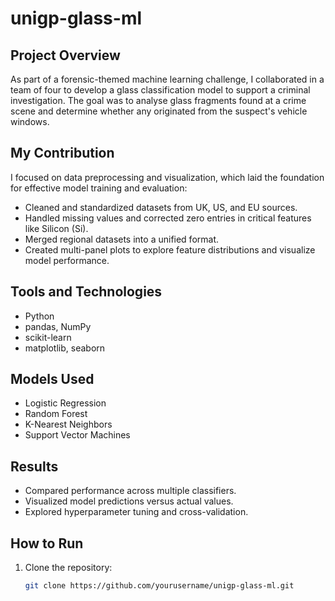 # unigp-glass-ml

## Project Overview
As part of a forensic-themed machine learning challenge, I collaborated in a team of four to develop a glass classification model to support a criminal investigation. The goal was to analyse glass fragments found at a crime scene and determine whether any originated from the suspect's vehicle windows.

## My Contribution
I focused on data preprocessing and visualization, which laid the foundation for effective model training and evaluation:
- Cleaned and standardized datasets from UK, US, and EU sources.
- Handled missing values and corrected zero entries in critical features like Silicon (Si).
- Merged regional datasets into a unified format.
- Created multi-panel plots to explore feature distributions and visualize model performance.

## Tools and Technologies
- Python
- pandas, NumPy
- scikit-learn
- matplotlib, seaborn

## Models Used
- Logistic Regression
- Random Forest
- K-Nearest Neighbors
- Support Vector Machines

## Results
- Compared performance across multiple classifiers.
- Visualized model predictions versus actual values.
- Explored hyperparameter tuning and cross-validation.

## How to Run
1. Clone the repository:
   ```bash
   git clone https://github.com/yourusername/unigp-glass-ml.git
